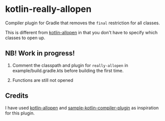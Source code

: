 kotlin-really-allopen
=====================

Compiler plugin for Gradle that removes the `final` restriction for all classes.

This is different from [kotlin-allopen](https://kotlinlang.org/docs/reference/compiler-plugins.html#all-open-compiler-plugin)
in that you don't have to specify which classes to open up.

NB! Work in progress!
---------------------

1) Comment the classpath and plugin for `really-allopen` in example/build.gradle.kts before building the
first time.

2) Functions are still not opened 
    
Credits
-------

I have used [kotlin-allopen](https://github.com/JetBrains/kotlin/tree/master/plugins/allopen)
and [sample-kotlin-compiler-plugin](https://github.com/Takhion/sample-kotlin-compiler-plugin)
as inspiration for this plugin.
